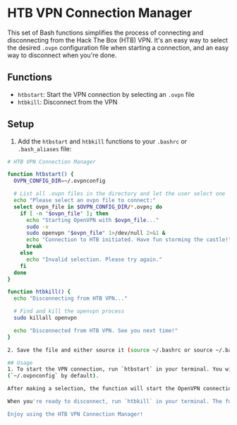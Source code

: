 # HTB VPN Connection Manager

This set of Bash functions simplifies the process of connecting and disconnecting from the Hack The Box (HTB) VPN. It's an easy way to select the desired `.ovpn` configuration file when starting a connection, and an easy way to disconnect when you're done.

## Functions

- `htbstart`: Start the VPN connection by selecting an `.ovpn` file
- `htbkill`: Disconnect from the VPN

## Setup

1. Add the `htbstart` and `htbkill` functions to your `.bashrc` or `.bash_aliases` file:

```bash
# HTB VPN Connection Manager

function htbstart() {
  OVPN_CONFIG_DIR=~/.ovpnconfig

  # List all .ovpn files in the directory and let the user select one
  echo "Please select an ovpn file to connect:"
  select ovpn_file in $OVPN_CONFIG_DIR/*.ovpn; do
    if [ -n "$ovpn_file" ]; then
      echo "Starting OpenVPN with $ovpn_file..."
      sudo -v
      sudo openvpn "$ovpn_file" 1>/dev/null 2>&1 &
      echo "Connection to HTB initiated. Have fun storming the castle!"
      break
    else
      echo "Invalid selection. Please try again."
    fi
  done
}

function htbkill() {
  echo "Disconnecting from HTB VPN..."

  # Find and kill the openvpn process
  sudo killall openvpn

  echo "Disconnected from HTB VPN. See you next time!"
}

2. Save the file and either source it (source ~/.bashrc or source ~/.bash_aliases) or restart your terminal for the changes to take effect.

## Usage
1. To start the VPN connection, run `htbstart` in your terminal. You will be prompted to select an `.ovpn` file from your configuration directory 
(`~/.ovpnconfig` by default).

After making a selection, the function will start the OpenVPN connection and display a success message when connected.

When you're ready to disconnect, run `htbkill` in your terminal. The function will find and kill the openvpn process, disconnecting you from the VPN.

Enjoy using the HTB VPN Connection Manager!
